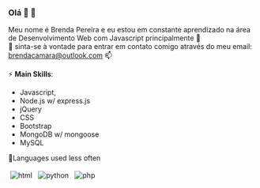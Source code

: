 ### Olá 👋 :star2:
Meu nome é Brenda Pereira e eu estou em constante aprendizado na área de Desenvolvimento Web com Javascript principalmente :yellow_heart: <br>
:raising_hand: sinta-se à vontade para entrar em contato comigo através do meu email: brendacamara@outlook.com :mailbox:
<br>

⚡ **Main Skills**:
- Javascript, 
- Node.js w/ express.js
- jQuery
- CSS
- Bootstrap
- MongoDB w/ mongoose
- MySQL

:blossom:Languages used less often
<p>
<img src="https://github.com/Quadrified/Quadrified/blob/master/assets/svg/dev/languages/html.svg" alt="html" style=" padding: 4px">
<img src="https://github.com/Quadrified/Quadrified/blob/master/assets/svg/dev/languages/python.svg" alt="python" style=" padding:4px">
<img src="https://github.com/Quadrified/Quadrified/blob/master/assets/svg/dev/languages/php.svg" alt="php" style=" padding:4px">
</p> 
